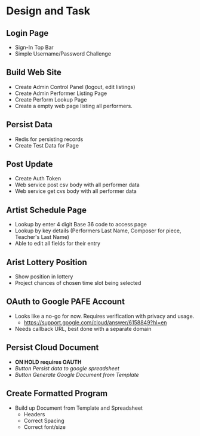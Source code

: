 # Design and Task

## Login Page 
- Sign-In Top Bar 
- Simple Username/Password Challenge 

## Build Web Site  
- Create Admin Control Panel (logout, edit listings)
- Create Admin Performer Listing Page 
- Create Perform Lookup Page
- Create a empty web page listing all performers.

## Persist Data 
- Redis for persisting records
- Create Test Data for Page

## Post Update 
- Create Auth Token 
- Web service post csv body with all performer data
- Web service get cvs body with all performer data 

## Artist Schedule Page 
- Lookup by enter 4 digit Base 36 code to access page 
- Lookup by key details (Performers Last Name, Composer for piece, Teacher's Last Name)
- Able to edit all fields for their entry

## Arist Lottery Position 
- Show position in lottery 
- Project chances of chosen time slot being selected 

## OAuth to Google PAFE Account
- Looks like a no-go for now. Requires verification with privacy and usage.
   - https://support.google.com/cloud/answer/6158849?hl=en
- Needs callback URL, best done with a separate domain

## Persist Cloud Document
- **ON HOLD requires OAUTH**
- *Button Persist data to google spreadsheet*
- *Button Generate Google Document from Template* 

## Create Formatted Program
- Build up Document from Template and Spreadsheet 
   - Headers 
   - Correct Spacing 
   - Correct font/size 




